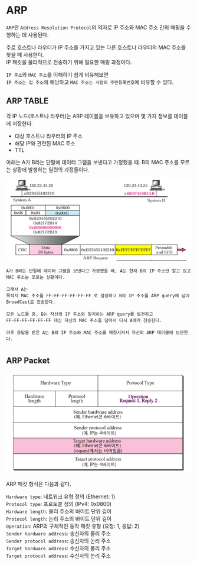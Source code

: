 # ARP

`ARP`란 `Address Resolution Protocol`의 약자로 IP 주소와 MAC 주소 간의 매핑을 수행하는 데 사용된다.  

주로 호스트나 라우터가 IP 주소를 가지고 있는 다른 호스트나 라우터의 MAC 주소를 찾을 때 사용한다.  
IP 패킷을 물리적으로 전송하기 위해 필요한 매핑 과정이다.  

`IP 주소`와 `MAC 주소`를 이해하기 쉽게 비유해보면  
`IP 주소는 집 주소`에 해당하고 `MAC 주소는 사람의 주민등록번호`에 비유할 수 있다.  

## ARP TABLE

각 IP 노드(호스트나 라우터)는 ARP 테이블을 보유하고 있으며 몇 가지 정보를 테이블에 저장한다.  

- 대상 호스트나 라우터의 IP 주소
- 해당 IP와 관련된 MAC 주소
- TTL

아래는 A가 B라는 단말에 데이터 그램을 보낸다고 가정했을 때. B의 MAC 주소를 모르는 상황에 발생하는 일련의 과정들이다.  

<img src="img/arp02.png">  

```
A가 B라는 단말에 데이터 그램을 보낸다고 가정했을 때, A는 현재 B의 IP 주소만 알고 있고 MAC 주소는 모르는 상황이다.

그래서 A는
목적지 MAC 주소를 FF-FF-FF-FF-FF-FF 로 설정하고 B의 IP 주소를 ARP query에 담아 BroadCast로 전송한다.  

모든 노드들 중, B는 자신의 IP 주소와 일치하는 ARP query를 발견하고
FF-FF-FF-FF-FF-FF 대신 자신의 MAC 주소를 담아서 다시 A에게 전송한다.

이후 응답을 받은 A는 B의 IP 주소와 MAC 주소를 매칭시켜서 자신의 ARP 테이블에 보관한다.
```

#

## ARP Packet

<img src="img/arp01.png">  

ARP 패킷 형식은 다음과 같다.  

`Hardware type`: 네트워크 유형 정의 (Ethernet: 1)   
`Protocol type`: 프로토콜 정의 (IPv4: 0x0800)  
`Hardware length`: 물리 주소의 바이트 단위 길이  
`Protocol length`: 논리 주소의 바이트 단위 길이  
`Operation`: ARP의 구체적인 동작 패킷 유형 (요청: 1, 응답: 2)  
`Sender hardware address`: 송신자의 물리 주소  
`Sender protocol address`: 송신자의 논리 주소  
`Target hardware address`: 수신자의 물리 주소  
`Target protocol address`: 수신자의 논리 주소  
